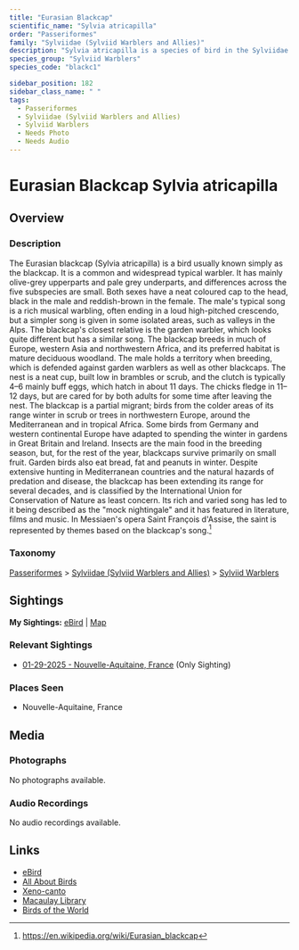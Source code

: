 ```yaml
---
title: "Eurasian Blackcap"
scientific_name: "Sylvia atricapilla"
order: "Passeriformes"
family: "Sylviidae (Sylviid Warblers and Allies)"
description: "Sylvia atricapilla is a species of bird in the Sylviidae (Sylviid Warblers and Allies) family. It has been observed 1 times."
species_group: "Sylviid Warblers"
species_code: "blackc1"

sidebar_position: 182
sidebar_class_name: " "
tags: 
  - Passeriformes
  - Sylviidae (Sylviid Warblers and Allies)
  - Sylviid Warblers
  - Needs Photo
  - Needs Audio
---
```


# Eurasian Blackcap <span className='sci_name'>Sylvia atricapilla</span>

## Overview

### Description
The Eurasian blackcap (Sylvia atricapilla) is a bird usually known simply as the blackcap. It is a common and widespread typical warbler. It has mainly olive-grey upperparts and pale grey underparts, and differences across the five subspecies are small. Both sexes have a neat coloured cap to the head, black in the male and reddish-brown in the female. The male's typical song is a rich musical warbling, often ending in a loud high-pitched crescendo, but a simpler song is given in some isolated areas, such as valleys in the Alps. The blackcap's closest relative is the garden warbler, which looks quite different but has a similar song.
The blackcap breeds in much of Europe, western Asia and northwestern Africa, and its preferred habitat is mature deciduous woodland. The male holds a territory when breeding, which is defended against garden warblers as well as other blackcaps. The nest is a neat cup, built low in brambles or scrub, and the clutch is typically 4–6 mainly buff eggs, which hatch in about 11 days. The chicks fledge in 11–12 days, but are cared for by both adults for some time after leaving the nest. The blackcap is a partial migrant; birds from the colder areas of its range winter in scrub or trees in northwestern Europe, around the Mediterranean and in tropical Africa. Some birds from Germany and western continental Europe have adapted to spending the winter in gardens in Great Britain and Ireland. Insects are the main food in the breeding season, but, for the rest of the year, blackcaps survive primarily on small fruit. Garden birds also eat bread, fat and peanuts in winter.
Despite extensive hunting in Mediterranean countries and the natural hazards of predation and disease, the blackcap has been extending its range for several decades, and is classified by the International Union for Conservation of Nature as least concern. Its rich and varied song has led to it being described as the "mock nightingale" and it has featured in literature, films and music. In Messiaen's opera Saint François d'Assise, the saint is represented by themes based on the blackcap's song.[^1]

[^1]: https://en.wikipedia.org/wiki/Eurasian_blackcap

### Taxonomy
[Passeriformes](/tags/passeriformes) > [Sylviidae (Sylviid Warblers and Allies)](/tags/sylviidae-sylviid-warblers-and-allies) > [Sylviid Warblers](/tags/sylviid-warblers)


## Sightings

**My Sightings:** [eBird](https://ebird.org/lifelist?r=world&time=life&spp=blackc1) | [Map](/map?species_code=blackc1)

### Relevant Sightings

* [01-29-2025 - Nouvelle-Aquitaine, France](https://ebird.org/checklist/S216379220) (Only Sighting)

### Places Seen

* Nouvelle-Aquitaine, France



## Media
### Photographs
No photographs available.

### Audio Recordings
No audio recordings available.

## Links
* [eBird](https://ebird.org/species/blackc1) 
* [All About Birds](https://www.allaboutbirds.org/guide/blackc1) 
* [Xeno-canto](https://www.xeno-canto.org/species/sylvia-atricapilla) 
* [Macaulay Library](https://search.macaulaylibrary.org/catalog?taxonCode=blackc1&sort=rating_rank_desc)
* [Birds of the World](https://birdsoftheworld.org/bow/species/blackc1)
